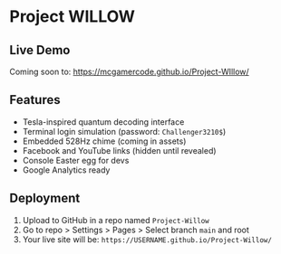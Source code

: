 
# Project WILLOW

## Live Demo
Coming soon to: https://mcgamercode.github.io/Project-WIllow/

## Features
- Tesla-inspired quantum decoding interface
- Terminal login simulation (password: `Challenger3210$`)
- Embedded 528Hz chime (coming in assets)
- Facebook and YouTube links (hidden until revealed)
- Console Easter egg for devs
- Google Analytics ready

## Deployment
1. Upload to GitHub in a repo named `Project-Willow`
2. Go to repo > Settings > Pages > Select branch `main` and root
3. Your live site will be: `https://USERNAME.github.io/Project-Willow/`
